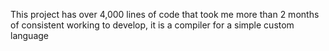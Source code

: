This project has over 4,000 lines of code that took me more than 2 months of consistent working to develop, it is a compiler for a simple custom language
